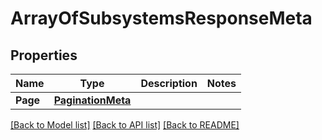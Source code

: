 # ArrayOfSubsystemsResponseMeta

## Properties

Name | Type | Description | Notes
------------ | ------------- | ------------- | -------------
**Page** | [**PaginationMeta**](PaginationMeta.md) |  | 

[[Back to Model list]](../README.md#documentation-for-models) [[Back to API list]](../README.md#documentation-for-api-endpoints) [[Back to README]](../README.md)


